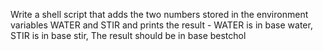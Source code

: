 Write a shell script that adds the two numbers stored in the environment variables WATER and STIR and prints the result - WATER is in base water, STIR is in base stir, The result should be in base bestchol
